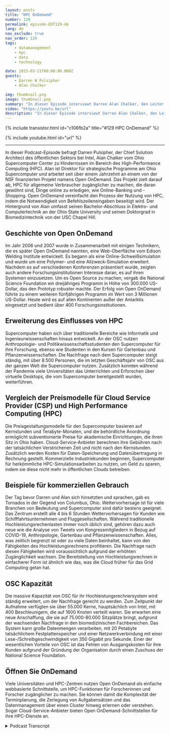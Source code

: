 ```yaml
---
layout: posts
title: "HPC OnDemand"
number: 129
permalink: episode-EDT129-de
lang: de
nav_exclude: true
nav_order: 129
tags:
    - datamanagement
    - hpc
    - data
    - technology

date: 2023-03-21T00:00:00.000Z
guests:
    - Darren W Pulsipher
    - Alan Chalker

img: thumbnail.png
image: thumbnail.png
summary: "In dieser Episode interviewt Darren Alan Chalker, den Leiter des strategischen Programms am Ohio Super Computer Center, über Open OnDemand für HPC-Cluster weltweit."
video: "https://youtu.be/url"
description: "In dieser Episode interviewt Darren Alan Chalker, den Leiter des strategischen Programms am Ohio Super Computer Center, über Open OnDemand für HPC-Cluster weltweit."
---
```


<div>
{% include transistor.html id="c106fb2a" title="#129 HPC OnDemand" %}

{% include youtube.html id="url" %}
</div>

---

In dieser Podcast-Episode befragt Darren Pulsipher, der Chief Solution Architect des öffentlichen Sektors bei Intel, Alan Chalker vom Ohio Supercomputer Center zu Hindernissen im Bereich des High-Performance Computing (HPC). Alan ist Direktor für strategische Programme am Ohio Supercomputer und arbeitet seit über einem Jahrzehnt an einem von der NSF finanzierten Projekt namens Open OnDemand. Das Projekt zielt darauf ab, HPC für allgemeine Verbraucher zugänglicher zu machen, die daran gewöhnt sind, Dinge online zu erledigen, wie Online-Banking und -Shopping. Open OnDemand vereinfacht den Prozess der Nutzung von HPC, indem die Notwendigkeit von Befehlszeileneingaben beseitigt wird. Der Hintergrund von Alan umfasst seinen Bachelor-Abschluss in Elektro- und Computertechnik an der Ohio State University und seinen Doktorgrad in Biomedizintechnik von der USC Chapel Hill.

## Geschichte von Open OnDemand

Im Jahr 2006 und 2007 wurde in Zusammenarbeit mit einigen Technikern, die es später Open OnDemand nannten, eine Web-Oberfläche vom Edison Welding Institute entwickelt. Es begann als eine Online-Schweißsimulation und wurde um eine Polymer- und eine Allzweck-Simulation erweitert. Nachdem es auf verschiedenen Konferenzen präsentiert wurde, zeigten auch andere Forschungsinstitutionen Interesse daran, es auf ihren Systemen einzusetzen. Um es Open Source zu machen, vergab die National Science Foundation ein dreijähriges Programm in Höhe von 300.000 US-Dollar, das den Prototyp robuster machte. Der Erfolg von Open OnDemand führte zu einem weiteren fünfjährigen Programm im Wert von 3 Millionen US-Dollar. Heute wird es auf allen Kontinenten außer der Antarktis eingesetzt und bedient über 400 Forschungsinstitutionen.

## Erweiterung des Einflusses von HPC

Supercomputer haben sich über traditionelle Bereiche wie Informatik und Ingenieurwissenschaften hinaus entwickelt. An der OSC nutzen Anthropologie- und Politikwissenschaftsstudenten den Supercomputer für ihre Forschung, ebenso wie Studenten in den Kursen für Gartenbau und Pflanzenwissenschaften. Die Nachfrage nach dem Supercomputer steigt ständig, mit über 8.500 Personen, die im letzten Geschäftsjahr von OSC aus der ganzen Welt die Supercomputer nutzen. Zusätzlich konnten während der Pandemie viele Universitäten das Unterrichten und Erforschen über virtuelle Desktops, die vom Supercomputer bereitgestellt wurden, weiterführen.

## Vergleich der Preismodelle für Cloud Service Provider (CSP) und High Performance Computing (HPC)

Die Preisgestaltungsmodelle für den Supercomputer basieren auf Kernstunden und Terabyte-Monaten, und die behördliche Anordnung ermöglicht subventionierte Preise für akademische Einrichtungen, die ihren Sitz in Ohio haben. Cloud-Service-Anbieter berechnen ihre Gebühren nach der tatsächlichen Verstrichenen Zeit und nicht nach den Kernstunden. Zusätzlich werden Kosten für Daten-Speicherung und Datenübertragung in Rechnung gestellt. Kommerzielle Industriekunden beginnen, Supercomputer für herkömmliche HPC-Simulationsarbeiten zu nutzen, um Geld zu sparen, indem sie diese nicht mehr in öffentlichen Clouds betreiben.

## Beispiele für kommerziellen Gebrauch

Der Tag bevor Darren und Alan sich hinsetzten und sprachen, gab es Tornados in der Gegend von Columbus, Ohio. Wettervorhersage ist für viele Branchen von Bedeutung und Supercomputer sind dafür bestens geeignet. Das Zentrum erstellt alle 4 bis 6 Stunden Wettervorhersagen für Kunden wie Schifffahrtsunternehmen und Fluggesellschaften. Während traditionelle Hochleistungsrechenlasten immer noch üblich sind, gehören dazu auch neue wie die Analyse von Tweets von Kongressmitgliedern in Bezug auf COVID-19, Anthropologie, Gartenbau und Pflanzenwissenschaften. Alles, was zeitlich begrenzt ist oder zu viele Daten beinhaltet, kann von den Fähigkeiten des Hochleistungsrechnens profitieren. Die Nachfrage nach diesen Fähigkeiten wird voraussichtlich aufgrund der erhöhten Zugänglichkeit wachsen. Die Bereitstellung von Hochleistungsrechnen in einfacherer Form ist ähnlich wie das, was die Cloud früher für das Grid Computing getan hat.

## OSC Kapazität

Die massive Kapazität von OSC für ihr Hochleistungsrechnersystem wird ständig erweitert, um der Nachfrage gerecht zu werden. Zum Zeitpunkt der Aufnahme verfügten sie über 55.000 Kerne, hauptsächlich von Intel, mit 400 Beschleunigern, die auf 1600 Knoten verteilt waren. Sie erwarten eine neue Anschaffung, die sie auf 75.000-80.000 Sitzplätze bringt, aufgrund der wachsenden Nachfrage in den biomedizinischen Fachbereichen. Das System kann große Datenmengen verarbeiten, mit 20 Petabyte tatsächlichem Festplattenspeicher und einer Netzwerkverbindung mit einer Lese-/Schreibgeschwindigkeit von 350 Gigabit pro Sekunde. Einer der wesentlichen Vorteile von OSC ist das Fehlen von Ausgangskosten für ihre Kunden aufgrund der Gründung der Organisation durch einen Zuschuss der National Science Foundation.

## Öffnen Sie OnDemand

Viele Universitäten und HPC-Zentren nutzen Open OnDemand als einfache webbasierte Schnittstelle, um HPC-Funktionen für Forscherinnen und Forscher zugänglicher zu machen. Sie können damit die Komplexität der Terminplanung, die Zerlegung von Aufgabensätzen und das Datenmanagement über einen Cluster hinweg erlernen oder verstehen. Sogar Cloud-Service-Anbieter bieten Open OnDemand-Schnittstellen für ihre HPC-Dienste an.



<details>
<summary> Podcast Transcript </summary>

<p></p>

</details>
